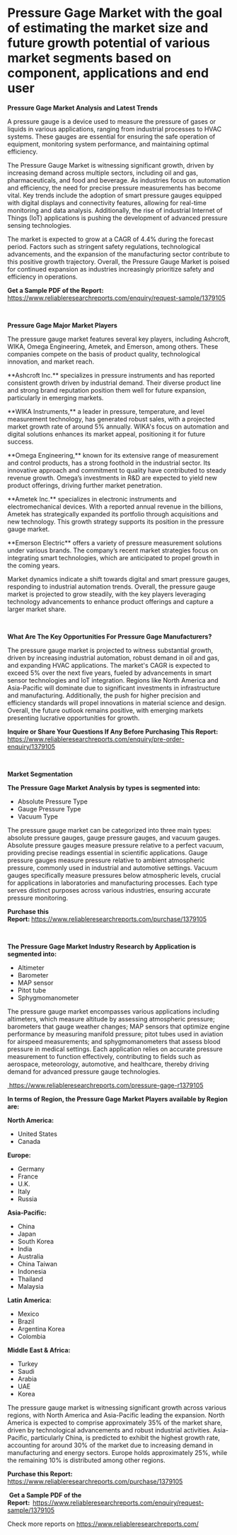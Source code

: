 <p><h1>Pressure Gage Market with the goal of estimating the market size and future growth potential of various market segments based on component, applications and end user</h1></p><p><strong>Pressure Gage Market Analysis and Latest Trends</strong></p>
<p><p>A pressure gauge is a device used to measure the pressure of gases or liquids in various applications, ranging from industrial processes to HVAC systems. These gauges are essential for ensuring the safe operation of equipment, monitoring system performance, and maintaining optimal efficiency. </p><p>The Pressure Gauge Market is witnessing significant growth, driven by increasing demand across multiple sectors, including oil and gas, pharmaceuticals, and food and beverage. As industries focus on automation and efficiency, the need for precise pressure measurements has become vital. Key trends include the adoption of smart pressure gauges equipped with digital displays and connectivity features, allowing for real-time monitoring and data analysis. Additionally, the rise of industrial Internet of Things (IoT) applications is pushing the development of advanced pressure sensing technologies.</p><p>The market is expected to grow at a CAGR of 4.4% during the forecast period. Factors such as stringent safety regulations, technological advancements, and the expansion of the manufacturing sector contribute to this positive growth trajectory. Overall, the Pressure Gauge Market is poised for continued expansion as industries increasingly prioritize safety and efficiency in operations.</p></p>
<p><strong>Get a Sample PDF of the Report:&nbsp;</strong> <a href="https://www.reliableresearchreports.com/enquiry/request-sample/1379105?utm_campaign=2009&utm_medium=2&utm_source=Github&utm_content=ia&utm_term=16022025&utm_id=pressure-gage">https://www.reliableresearchreports.com/enquiry/request-sample/1379105</a></p>
<p>&nbsp;</p>
<p><strong>Pressure Gage Major Market Players</strong></p>
<p><p>The pressure gauge market features several key players, including Ashcroft, WIKA, Omega Engineering, Ametek, and Emerson, among others. These companies compete on the basis of product quality, technological innovation, and market reach.</p><p>**Ashcroft Inc.** specializes in pressure instruments and has reported consistent growth driven by industrial demand. Their diverse product line and strong brand reputation position them well for future expansion, particularly in emerging markets.</p><p>**WIKA Instruments,** a leader in pressure, temperature, and level measurement technology, has generated robust sales, with a projected market growth rate of around 5% annually. WIKA's focus on automation and digital solutions enhances its market appeal, positioning it for future success.</p><p>**Omega Engineering,** known for its extensive range of measurement and control products, has a strong foothold in the industrial sector. Its innovative approach and commitment to quality have contributed to steady revenue growth. Omega’s investments in R&D are expected to yield new product offerings, driving further market penetration.</p><p>**Ametek Inc.** specializes in electronic instruments and electromechanical devices. With a reported annual revenue in the billions, Ametek has strategically expanded its portfolio through acquisitions and new technology. This growth strategy supports its position in the pressure gauge market.</p><p>**Emerson Electric** offers a variety of pressure measurement solutions under various brands. The company’s recent market strategies focus on integrating smart technologies, which are anticipated to propel growth in the coming years.</p><p>Market dynamics indicate a shift towards digital and smart pressure gauges, responding to industrial automation trends. Overall, the pressure gauge market is projected to grow steadily, with the key players leveraging technology advancements to enhance product offerings and capture a larger market share.</p></p>
<p>&nbsp;</p>
<p><strong>What Are The Key Opportunities For Pressure Gage Manufacturers?</strong></p>
<p><p>The pressure gauge market is projected to witness substantial growth, driven by increasing industrial automation, robust demand in oil and gas, and expanding HVAC applications. The market's CAGR is expected to exceed 5% over the next five years, fueled by advancements in smart sensor technologies and IoT integration. Regions like North America and Asia-Pacific will dominate due to significant investments in infrastructure and manufacturing. Additionally, the push for higher precision and efficiency standards will propel innovations in material science and design. Overall, the future outlook remains positive, with emerging markets presenting lucrative opportunities for growth.</p></p>
<p><strong>Inquire or Share Your Questions If Any Before Purchasing This Report:</strong> <a href="https://www.reliableresearchreports.com/enquiry/pre-order-enquiry/1379105?utm_campaign=2009&utm_medium=2&utm_source=Github&utm_content=ia&utm_term=16022025&utm_id=pressure-gage">https://www.reliableresearchreports.com/enquiry/pre-order-enquiry/1379105</a></p>
<p>&nbsp;</p>
<p><strong>Market Segmentation</strong></p>
<p><strong>The Pressure Gage Market Analysis by types is segmented into:</strong></p>
<p><ul><li>Absolute Pressure Type</li><li>Gauge Pressure Type</li><li>Vacuum Type</li></ul></p>
<p><p>The pressure gauge market can be categorized into three main types: absolute pressure gauges, gauge pressure gauges, and vacuum gauges. Absolute pressure gauges measure pressure relative to a perfect vacuum, providing precise readings essential in scientific applications. Gauge pressure gauges measure pressure relative to ambient atmospheric pressure, commonly used in industrial and automotive settings. Vacuum gauges specifically measure pressures below atmospheric levels, crucial for applications in laboratories and manufacturing processes. Each type serves distinct purposes across various industries, ensuring accurate pressure monitoring.</p></p>
<p><strong>Purchase this Report:&nbsp;</strong><a href="https://www.reliableresearchreports.com/purchase/1379105?utm_campaign=2009&utm_medium=2&utm_source=Github&utm_content=ia&utm_term=16022025&utm_id=pressure-gage">https://www.reliableresearchreports.com/purchase/1379105</a></p>
<p>&nbsp;</p>
<p><strong>The Pressure Gage Market Industry Research by Application is segmented into:</strong></p>
<p><ul><li>Altimeter</li><li>Barometer</li><li>MAP sensor</li><li>Pitot tube</li><li>Sphygmomanometer</li></ul></p>
<p><p>The pressure gauge market encompasses various applications including altimeters, which measure altitude by assessing atmospheric pressure; barometers that gauge weather changes; MAP sensors that optimize engine performance by measuring manifold pressure; pitot tubes used in aviation for airspeed measurements; and sphygmomanometers that assess blood pressure in medical settings. Each application relies on accurate pressure measurement to function effectively, contributing to fields such as aerospace, meteorology, automotive, and healthcare, thereby driving demand for advanced pressure gauge technologies.</p></p>
<p><a href="https://www.reliableresearchreports.com/pressure-gage-r1379105?utm_campaign=2009&utm_medium=2&utm_source=Github&utm_content=ia&utm_term=16022025&utm_id=pressure-gage">&nbsp;https://www.reliableresearchreports.com/pressure-gage-r1379105</a></p>
<p><strong>In terms of Region, the Pressure Gage Market Players available by Region are:</strong></p>
<p>
    <p> <strong> North America: </strong>
        <ul>
            <li>United States</li>
            <li>Canada</li>
        </ul>
        </p> 
    <p> <strong> Europe: </strong>
        <ul>
            <li>Germany</li>
            <li>France</li>
            <li>U.K.</li>
            <li>Italy</li>
            <li>Russia</li>
        </ul>
        </p> 
    <p> <strong> Asia-Pacific: </strong>
        <ul>
            <li>China</li>
            <li>Japan</li>
            <li>South Korea</li>
            <li>India</li>
            <li>Australia</li>
            <li>China Taiwan</li>
            <li>Indonesia</li>
            <li>Thailand</li>
            <li>Malaysia</li>
        </ul>
        </p> 
    <p> <strong> Latin America: </strong>
        <ul>
            <li>Mexico</li>
            <li>Brazil</li>
            <li>Argentina Korea</li>
            <li>Colombia</li>
        </ul>
        </p> 
    <p> <strong> Middle East & Africa: </strong>
        <ul>
            <li>Turkey</li>
            <li>Saudi</li>
            <li>Arabia</li>
            <li>UAE</li>
            <li>Korea</li>
        </ul>
    </p>
    </p>
<p><p>The pressure gauge market is witnessing significant growth across various regions, with North America and Asia-Pacific leading the expansion. North America is expected to comprise approximately 35% of the market share, driven by technological advancements and robust industrial activities. Asia-Pacific, particularly China, is predicted to exhibit the highest growth rate, accounting for around 30% of the market due to increasing demand in manufacturing and energy sectors. Europe holds approximately 25%, while the remaining 10% is distributed among other regions.</p></p>
<p><strong>Purchase this Report: </strong><a href="https://www.reliableresearchreports.com/purchase/1379105?utm_campaign=2009&utm_medium=2&utm_source=Github&utm_content=ia&utm_term=16022025&utm_id=pressure-gage">https://www.reliableresearchreports.com/purchase/1379105</a></p>
<p>&nbsp;<strong>Get a Sample PDF of the Report:&nbsp;&nbsp;</strong><a href="https://www.reliableresearchreports.com/enquiry/request-sample/1379105?utm_campaign=2009&utm_medium=2&utm_source=Github&utm_content=ia&utm_term=16022025&utm_id=pressure-gage">https://www.reliableresearchreports.com/enquiry/request-sample/1379105</a></p>
<p><strong></strong></p>
<p>Check more reports on <a href="https://www.reliableresearchreports.com/?utm_campaign=2009&utm_medium=2&utm_source=Github&utm_content=ia&utm_term=16022025&utm_id=pressure-gage">https://www.reliableresearchreports.com/</a></p>